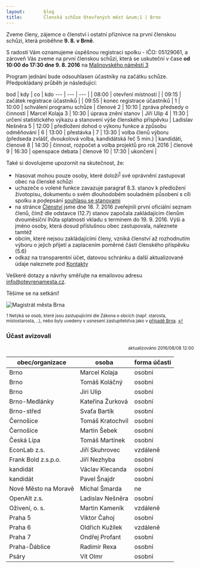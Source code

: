 ```yaml
---
layout:       blog
title:        Členská schůze Otevřených měst &num;1 | Brno
---
```

Zveme členy, zájemce o členství i ostatní příznivce na první členskou schůzi, která proběhne **9. 8. v Brně**.

S radostí Vám oznamujeme úspěšnou registraci spolku - IČO: 05129061, a zároveň Vás zveme na první členskou schůzi, která se uskuteční v čase **od 10:00 do 17:30 dne 9. 8. 2016** na [Malinovského&nbsp;náměstí&nbsp;3](http://www.openstreetmap.org/?mlat=49.1958&mlon=16.6152#map=15/49.1958/16.6152)

Program jednání bude odsouhlasen účastníky na začátku schůze. Předpokládaný průběh je následující:

bod | kdy | co | kdo
--- | --- | --- |
 | 08:00 | otevření místnosti | 
 | 09:15 | začátek registrace účastníků | 
 | 09:55 | konec registrace účastníků | 
1 | 10:00 | schválení programu schůze | členové
2 | 10:10 | zpráva předsedy o činnosti | Marcel Kolaja
3 | 10:30 | úprava znění stanov | Jiří Ulip
4 | 11:30 | určení statistického výkazu a stanovení výše členského příspěvku | Ladislav Nešněra
5 | 12:00 | předložení dohod o výkonu funkce a způsobu odměňování | 
6 | 13:00 | přestávka | 
7 | 13:30 | volba členů výboru (předseda zvlášť, dvoukolová volba, kandidátská řeč 5 min.) | kandidáti, členové
8 | 14:30 | činnost, rozpočet a volba projektů pro rok 2016 | členové
9 | 16:30 | openspace debata | členové
10 | 17:30 | ukončení | 

Také si dovolujeme <span id="upozornit">upozornit</span> na skutečnost, že:

- <span id="hlasovat_mohou">hlasovat mohou</span> pouze osoby, které doloží<sup id="a1">[1](#f1)</sup> své oprávnění zastupovat obec na členské schůzi
- uchazeče o volené funkce zavazuje paragraf 8.3. stanov k předložení životopisu, dokumentu o svém dlouhodobém souladném působení s cíli spolku a podepsání [souhlasu se stanovami](https://gitlab.com/otevrenamesta/Documents/tree/master/vzory)
- na stránce [Členství](http://www.otevrenamesta.cz/clenstvi/) jsme dne 18. 7. 2016 zveřejnili první oficiální seznam členů, čímž dle odstavce (12.7) stanov započala zakládajícím členům dvouměsíční lhůta splatnosti vkladu s termínem do 19. 9. 2016. Výši a jméno osoby, která dosud příslušnou obec zastupovala, naleznete tamtéž
- obcím, které nejsou zakládajícími členy, vzniká členství až rozhodnutím výboru o jejich přijetí a zaplacením poměrné části členského příspěvku (5.6)
- odkaz na transparentní účet, datovou schránku a další aktualizované údaje naleznete pod [Kontakty](http://www.otevrenamesta.cz/kontakty/)

Veškeré dotazy a návrhy směřujte na emailovou adresu [info@otevrenamesta.cz](mailto:info@otevrenamesta.cz).

Těšíme se na setkání!


![Magistrát města Brna](https://upload.wikimedia.org/wikipedia/commons/thumb/7/73/Magistr%C3%A1t_m%C4%9Bsta_Brna%2C_Malinovsk%C3%A9ho_n%C3%A1m%C4%9Bst%C3%AD.jpg/320px-Magistr%C3%A1t_m%C4%9Bsta_Brna%2C_Malinovsk%C3%A9ho_n%C3%A1m%C4%9Bst%C3%AD.jpg)

<sup><span id="f1">1</span> Netýká se osob, které jsou zastupujícími dle Zákona o obcích (např. starosta, místostarosta, ..), nebo byly uvedeny v usnesení zastupitelstva jako v [případě Brna](http://www.brno.cz/sprava-mesta/dokumenty-mesta/zapisy-ze-zastupitelstva-mesta-brna/?cislo=3076&rok=2016&dokument=3&platnost=1). [↩](#a1)</sup>

### <span id="Účast_avizovali">Účast avizovali</span>

<div style="text-align: right;"><sup>aktualizováno 2016/08/08 12:00</sup></div>

obec/organizace | osoba | forma účasti
--- | --- | ---
Brno | Marcel Kolaja | osobní
Brno | Tomáš Koláčný | osobní
Brno | Jiri Ulip | osobní
Brno-Medlánky | Kateřina Žurková | osobní
Brno-střed | Svaťa Bartík | osobní
Černošice | Tomáš Kratochvíl | osobní
Černošice | Martin Šebek | osobní
Česká Lípa | Tomáš Martínek | osobní
EconLab z.s. | Jiří Skuhrovec | vzdáleně
Frank Bold z.s.p.o. | Jiří Nezhyba | osobní
kandidát | Václav Klecanda | osobní
kandidát | Pavel Šnajdr | osobní
Nové Město na Moravě | Michal Šmarda | ne
OpenAlt z.s. | Ladislav Nešněra | osobní
Oživení, o. s. | Martin Kameník | vzdáleně
Praha 5 | Viktor Čahoj | osobní
Praha 6 | Oldřich Kužílek | vzdáleně
Praha 7 | Ondřej Profant | osobní
Praha-Ďáblice | Radimír Rexa | osobní
Psáry | Vít Olmr | osobní
